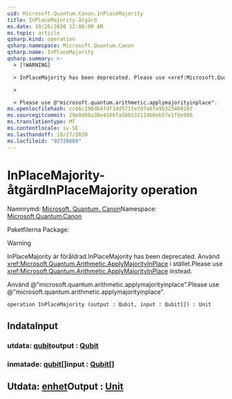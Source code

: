 ```yaml
---
uid: Microsoft.Quantum.Canon.InPlaceMajority
title: InPlaceMajority-åtgärd
ms.date: 10/26/2020 12:00:00 AM
ms.topic: article
qsharp.kind: operation
qsharp.namespace: Microsoft.Quantum.Canon
qsharp.name: InPlaceMajority
qsharp.summary: >-
  > [!WARNING]

  > InPlaceMajority has been deprecated. Please use <xref:Microsoft.Quantum.Arithmetic.ApplyMajorityInPlace> instead.

  >

  > Please use @"microsoft.quantum.arithmetic.applymajorityinplace".
ms.openlocfilehash: cc66c196db4fdf34d571fe7d7a6fe9b323498187
ms.sourcegitcommit: 29e0d88a30e4166fa580132124b0eb57e1f0e986
ms.translationtype: MT
ms.contentlocale: sv-SE
ms.lasthandoff: 10/27/2020
ms.locfileid: "92728680"
---
```

# <a name="inplacemajority-operation"></a><span data-ttu-id="b63fc-102">InPlaceMajority-åtgärd</span><span class="sxs-lookup"><span data-stu-id="b63fc-102">InPlaceMajority operation</span></span>

<span data-ttu-id="b63fc-103">Namnrymd: [Microsoft. Quantum. Canon](xref:Microsoft.Quantum.Canon)</span><span class="sxs-lookup"><span data-stu-id="b63fc-103">Namespace: [Microsoft.Quantum.Canon](xref:Microsoft.Quantum.Canon)</span></span>

<span data-ttu-id="b63fc-104">Paketfilerna [](https://nuget.org/packages/)</span><span class="sxs-lookup"><span data-stu-id="b63fc-104">Package: [](https://nuget.org/packages/)</span></span>


> [!WARNING]
> <span data-ttu-id="b63fc-105">InPlaceMajority är föråldrad.</span><span class="sxs-lookup"><span data-stu-id="b63fc-105">InPlaceMajority has been deprecated.</span></span> <span data-ttu-id="b63fc-106">Använd <xref:Microsoft.Quantum.Arithmetic.ApplyMajorityInPlace> i stället.</span><span class="sxs-lookup"><span data-stu-id="b63fc-106">Please use <xref:Microsoft.Quantum.Arithmetic.ApplyMajorityInPlace> instead.</span></span>
>
> <span data-ttu-id="b63fc-107">Använd @"microsoft.quantum.arithmetic.applymajorityinplace".</span><span class="sxs-lookup"><span data-stu-id="b63fc-107">Please use @"microsoft.quantum.arithmetic.applymajorityinplace".</span></span>



```qsharp
operation InPlaceMajority (output : Qubit, input : Qubit[]) : Unit
```


## <a name="input"></a><span data-ttu-id="b63fc-108">Indata</span><span class="sxs-lookup"><span data-stu-id="b63fc-108">Input</span></span>

### <a name="output--qubit"></a><span data-ttu-id="b63fc-109">utdata: [qubit](xref:microsoft.quantum.lang-ref.qubit)</span><span class="sxs-lookup"><span data-stu-id="b63fc-109">output : [Qubit](xref:microsoft.quantum.lang-ref.qubit)</span></span>




### <a name="input--qubit"></a><span data-ttu-id="b63fc-110">inmatade: [qubit](xref:microsoft.quantum.lang-ref.qubit)[]</span><span class="sxs-lookup"><span data-stu-id="b63fc-110">input : [Qubit](xref:microsoft.quantum.lang-ref.qubit)[]</span></span>





## <a name="output--unit"></a><span data-ttu-id="b63fc-111">Utdata: [enhet](xref:microsoft.quantum.lang-ref.unit)</span><span class="sxs-lookup"><span data-stu-id="b63fc-111">Output : [Unit](xref:microsoft.quantum.lang-ref.unit)</span></span>

